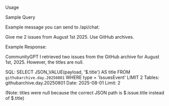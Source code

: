 
Usage

Sample Query

Example message you can send to /api/chat:

Give me 2 issues from August 1st 2025. Use GitHub archives.

Example Response:

CommunityGPT
I retrieved two issues from the GitHub archive for August 1st, 2025. However, the titles are null.

SQL: SELECT JSON_VALUE(payload, '$.title') AS title
     FROM `githubarchive.day.20250801`
     WHERE type = 'IssuesEvent'
     LIMIT 2
Tables: githubarchive.day.20250801
Date: 2025-08-01
Limit: 2

(Note: titles were null because the correct JSON path is $.issue.title instead of $.title)